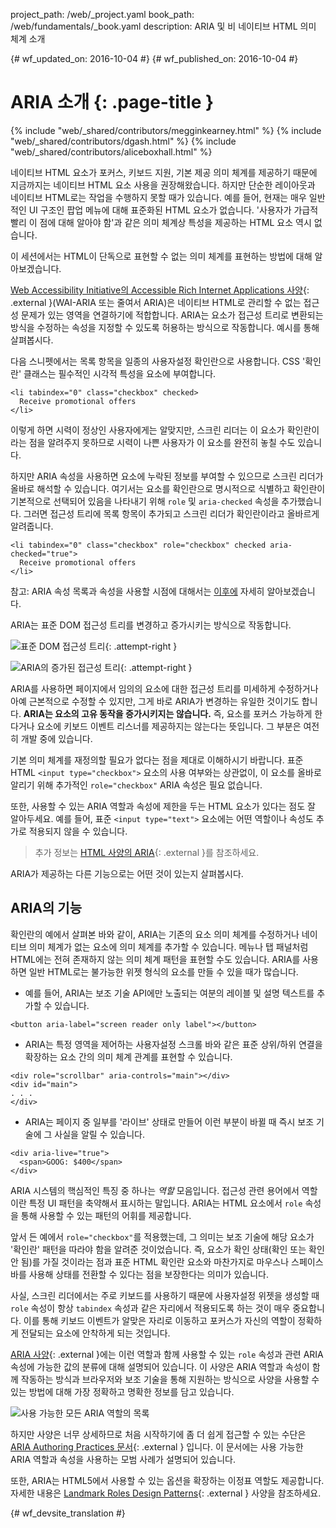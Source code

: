 project_path: /web/_project.yaml
book_path: /web/fundamentals/_book.yaml
description: ARIA 및 비 네이티브 HTML 의미 체계 소개


{# wf_updated_on: 2016-10-04 #}
{# wf_published_on: 2016-10-04 #}

# ARIA 소개 {: .page-title }

{% include "web/_shared/contributors/megginkearney.html" %}
{% include "web/_shared/contributors/dgash.html" %}
{% include "web/_shared/contributors/aliceboxhall.html" %}



네이티브 HTML 요소가 포커스,
키보드 지원, 기본 제공 의미 체계를 제공하기 때문에 지금까지는 네이티브 HTML 요소 사용을 권장해왔습니다. 하지만 단순한
레이아웃과 네이티브 HTML로는 작업을 수행하지 못할 때가 있습니다. 예를 들어, 현재는 매우 일반적인 UI 구조인 팝업 메뉴에 대해
표준화된 HTML 요소가 없습니다. '사용자가
가급적 빨리 이 점에 대해 알아야 함'과 같은 의미 체계상
특성을 제공하는 HTML 요소 역시 없습니다.

이 세션에서는 HTML이 단독으로 표현할 수 없는 의미 체계를 표현하는 방법에 대해
알아보겠습니다.

[Web Accessibility Initiative의 Accessible Rich Internet Applications
사양](https://www.w3.org/TR/wai-aria/){: .external }(WAI-ARIA 또는 줄여서
ARIA)은 네이티브 HTML로 관리할 수 없는 접근성 문제가 있는 영역을 연결하기에
적합합니다. ARIA는 요소가 접근성 트리로 변환되는 방식을 수정하는 속성을
지정할 수 있도록 허용하는 방식으로 작동합니다. 예시를 통해
살펴봅시다.

다음 스니펫에서는 목록 항목을 일종의 사용자설정 확인란으로 사용합니다. CSS
'확인란' 클래스는 필수적인 시각적 특성을 요소에 부여합니다.


    <li tabindex="0" class="checkbox" checked>
      Receive promotional offers
    </li>
    

이렇게 하면 시력이 정상인 사용자에게는 알맞지만, 스크린 리더는
이 요소가 확인란이라는 점을 알려주지 못하므로 시력이 나쁜 사용자가 이 요소를
완전히 놓칠 수도 있습니다.

하지만 ARIA 속성을 사용하면 요소에 누락된 정보를 부여할 수 있으므로
스크린 리더가 올바로 해석할 수 있습니다. 여기서는 요소를 확인란으로 명시적으로 식별하고 확인란이 기본적으로 선택되어 있음을 나타내기 위해 `role` 및
`aria-checked` 속성을
추가했습니다. 그러면 접근성 트리에 목록 항목이 추가되고
스크린 리더가 확인란이라고 올바르게 알려줍니다.


    <li tabindex="0" class="checkbox" role="checkbox" checked aria-checked="true">
      Receive promotional offers
    </li>
    

참고: ARIA 속성 목록과 속성을 사용할 시점에 대해서는 [이후에](#what-can-aria-do) 자세히 알아보겠습니다.

ARIA는 표준 DOM 접근성 트리를 변경하고 증가시키는 방식으로 작동합니다.

![표준 DOM 접근성 트리](imgs/acctree1.jpg){: .attempt-right }

![ARIA의 증가된 접근성 트리](imgs/acctree2.jpg){: .attempt-right }

ARIA를 사용하면 페이지에서 임의의 요소에 대한 접근성 트리를
미세하게 수정하거나 아예 근본적으로 수정할 수 있지만, 그게 바로 ARIA가 변경하는 유일한 것이기도 합니다. **ARIA는
요소의 고유 동작을 증가시키지는 않습니다.** 즉,
요소를 포커스 가능하게 한다거나 요소에 키보드 이벤트 리스너를 제공하지는 않는다는 뜻입니다. 그 부분은 여전히 개발
중에 있습니다.

기본 의미 체계를 재정의할 필요가 없다는 점을
제대로 이해하시기 바랍니다. 표준 HTML `<input type="checkbox">`
요소의 사용 여부와는 상관없이, 이 요소를 올바로 알리기 위해 추가적인 `role="checkbox"` ARIA 속성은
필요 없습니다.

또한, 사용할 수 있는 ARIA 역할과 속성에 제한을 두는
HTML 요소가 있다는 점도 잘 알아두세요. 예를 들어, 표준 `<input
type="text">` 요소에는 어떤 역할이나 속성도 추가로 적용되지 않을 수 있습니다.

>추가 정보는 [HTML 사양의 ARIA](https://www.w3.org/TR/html-aria/#sec-strong-native-semantics){: .external }를
참조하세요.

ARIA가 제공하는 다른 기능으로는 어떤 것이 있는지 살펴봅시다.

## ARIA의 기능

확인란의 예에서 살펴본 바와 같이, ARIA는 기존의 요소 의미 체계를 수정하거나
네이티브 의미 체계가 없는 요소에 의미 체계를 추가할 수 있습니다. 메뉴나 탭 패널처럼
HTML에는 전혀 존재하지 않는 의미 체계 패턴을 표현할 수도
있습니다. ARIA를 사용하면 일반 HTML로는 불가능한 위젯 형식의 요소를 만들 수 있을
때가 많습니다.

 - 예를 들어, ARIA는 보조 기술 API에만 노출되는 여분의 레이블 및 설명
   텍스트를 추가할 수 있습니다.<br>

<div class="clearfix"></div>
      
    <button aria-label="screen reader only label"></button>


 - ARIA는 특정 영역을 제어하는 사용자설정 스크롤 바와 같은 표준 상위/하위 연결을
   확장하는 요소 간의 의미 체계 관계를 표현할 수
   있습니다.

<div class="clearfix"></div>

    <div role="scrollbar" aria-controls="main"></div>
    <div id="main">
    . . .
    </div>

    

 - ARIA는 페이지 중 일부를 '라이브' 상태로 만들어 이런 부분이 바뀔 때 즉시
   보조 기술에 그 사실을 알릴 수 있습니다.

<div class="clearfix"></div>

    <div aria-live="true">
      <span>GOOG: $400</span>
    </div>

    
ARIA 시스템의 핵심적인 특징 중 하나는 *역할* 모음입니다. 접근성 관련
용어에서 역할이란 특정 UI 패턴을 축약해서 표시하는
말입니다. ARIA는 HTML 요소에서 `role`
속성을 통해 사용할 수 있는 패턴의 어휘를 제공합니다.

앞서 든 예에서 `role="checkbox"`를 적용했는데, 그 의미는 보조 기술에
해당 요소가 '확인란' 패턴을 따라야 함을 알려준 것이었습니다. 즉,
요소가 확인 상태(확인 또는 확인 안 됨)를 가질 것이라는 점과
표준 HTML 확인란 요소와 마찬가지로 마우스나 스페이스바를 사용해
상태를 전환할 수 있다는 점을 보장한다는 의미가 있습니다.

사실, 스크린 리더에서는 주로 키보드를 사용하기 때문에
사용자설정 위젯을 생성할 때
`role` 속성이 항상 `tabindex`
속성과 같은 자리에서 적용되도록 하는 것이 매우 중요합니다. 이를 통해 키보드 이벤트가 알맞은 자리로 이동하고
포커스가 자신의 역할이 정확하게 전달되는 요소에 안착하게 되는 것입니다.

[ARIA 사양](https://www.w3.org/TR/wai-aria/){: .external }에는 이런 역할과 함께 사용할 수 있는
`role` 속성과 관련 ARIA
속성에 가능한 값의 분류에 대해 설명되어 있습니다. 이 사양은
ARIA 역할과 속성이 함께 작동하는 방식과 브라우저와
보조 기술을 통해 지원하는 방식으로 사양을 사용할 수 있는 방법에 대해
가장 정확하고 명확한 정보를 담고 있습니다.

![사용 가능한 모든 ARIA 역할의 목록](imgs/aria-roles.jpg)

하지만 사양은 너무 상세하므로 처음 시작하기에 좀 더 쉽게 접근할 수 있는 수단은 [ARIA
Authoring Practices 문서](https://www.w3.org/TR/wai-aria-practices-1.1/){: .external }
입니다. 이 문서에는 사용 가능한 ARIA 역할과 속성을 사용하는 모범 사례가 설명되어
있습니다.

또한, ARIA는 HTML5에서 사용할 수 있는 옵션을 확장하는 이정표 역할도 제공합니다. 자세한 내용은
[Landmark Roles Design
Patterns](https://www.w3.org/TR/wai-aria-practices-1.1#kbd_layout_landmark_XHTML){: .external }
사양을 참조하세요.



{# wf_devsite_translation #}
